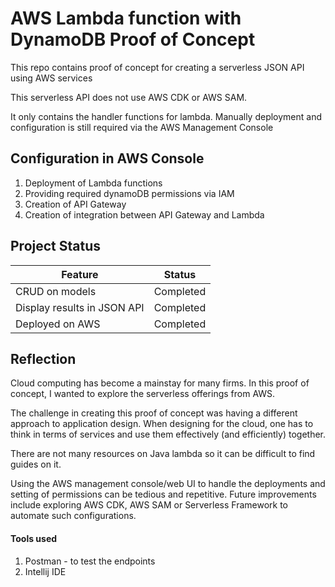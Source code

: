 # AWS Lambda function with DynamoDB Proof of Concept

This repo contains proof of concept for creating a serverless JSON API using AWS services

This serverless API does not use AWS CDK or AWS SAM.

It only contains the handler functions for lambda. Manually deployment and configuration is still required via the AWS Management Console

## Configuration in AWS Console
1. Deployment of Lambda functions
2. Providing required dynamoDB permissions via IAM
3. Creation of API Gateway
4. Creation of integration between API Gateway and Lambda

## Project Status

|Feature|Status  |
|--|--|
|CRUD on models|Completed  |
|Display results in JSON API| Completed
| Deployed on AWS| Completed


## Reflection
Cloud computing has become a mainstay for many firms. In this proof of concept, I wanted to explore the serverless offerings from AWS. 

The challenge in creating this proof of concept was having a different approach to application design. When designing for the cloud, one has to think in terms of services and use them effectively (and efficiently) together. 

There are not many resources on Java lambda so it can be difficult to find guides on it. 

Using the AWS management console/web UI to handle the deployments and setting of permissions can be tedious and repetitive. Future improvements include exploring AWS CDK, AWS SAM or Serverless Framework to automate such configurations.

#### Tools used
1. Postman  - to test the endpoints
2. Intellij IDE
